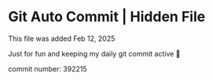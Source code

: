 # Git Auto Commit | Hidden File

This file was added Feb 12, 2025

Just for fun and keeping my daily git commit active 🤪

commit number: 392215
